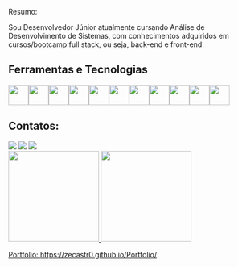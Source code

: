 
Resumo:

Sou Desenvolvedor Júnior atualmente cursando Análise de Desenvolvimento de Sistemas, com conhecimentos adquiridos em cursos/bootcamp full stack, ou seja, back-end e front-end.

## Ferramentas e Tecnologias

<img src="https://cdn.jsdelivr.net/gh/devicons/devicon/icons/git/git-original.svg" width="40" height="40" margin="5"/><img src="https://cdn.jsdelivr.net/gh/devicons/devicon/icons/csharp/csharp-original.svg" width="40" height="40" margin="5"/><img src="https://cdn.jsdelivr.net/gh/devicons/devicon/icons/css3/css3-original-wordmark.svg" width="40" height="40"  margin="5"/><img src="https://cdn.jsdelivr.net/gh/devicons/devicon/icons/bootstrap/bootstrap-original.svg" width="40" height="40" margin="5"/><img src="https://cdn.jsdelivr.net/gh/devicons/devicon/icons/html5/html5-original-wordmark.svg" width="40" height="40" margin="5"/><img src="https://cdn.jsdelivr.net/gh/devicons/devicon/icons/javascript/javascript-original.svg" width="40" height="40" margin="5"/><img src="https://cdn.jsdelivr.net/gh/devicons/devicon/icons/mongodb/mongodb-original-wordmark.svg" width="40" height="40" margin="5"/><img src="https://cdn.jsdelivr.net/gh/devicons/devicon/icons/nodejs/nodejs-original-wordmark.svg" width="40" height="40" margin="5"/><img src="https://cdn.jsdelivr.net/gh/devicons/devicon/icons/python/python-original-wordmark.svg" width="40" height="40" margin="5"/><img src="https://cdn.jsdelivr.net/gh/devicons/devicon/icons/react/react-original-wordmark.svg" width="40" height="40" margin="5"/><img src="https://cdn.jsdelivr.net/gh/devicons/devicon/icons/vscode/vscode-original.svg" width="40" height="40" margin="5" />          
          
## Contatos:

<div>
<a href="https://instagram.com/ze_castroo" target="_blank"><img src="https://img.shields.io/badge/-Instagram-%23E4405F?style=for-the-badge&logo=instagram&logoColor=white" target="_blank"></a>
<a href = "mailto:joseinacio2001.jic@gmail.com"><img src="https://img.shields.io/badge/Gmail-D14836?style=for-the-badge&logo=gmail&logoColor=white" target="_blank"></a>
<a href="https://www.linkedin.com/in/jose-inacio-scs/" target="_blank"><img src="https://img.shields.io/badge/-LinkedIn-%230077B5?style=for-the-badge&logo=linkedin&logoColor=white" target="_blank"></a>   
</div>

<div>
<a href="https://github.com/ZeCastr0">
<img height="180em" src="https://github-readme-stats.vercel.app/api/top-langs/?username=ZeCastr0&layout=compact&langs_count=7&theme=dracula"/>
<img height="180em" src="https://github-readme-stats.vercel.app/api?username=ZeCastr0&show_icons=true&theme=dracula&include_all_commits=true&count_private=true"/>
</div>
          
 Portfolio: https://zecastr0.github.io/Portfolio/
